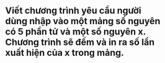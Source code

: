 # Viết chương trình yêu cầu người dùng nhập vào một mảng số nguyên có 5 phần tử và một số nguyên x. Chương trình sẽ đếm và in ra số lần xuất hiện của x trong mảng.